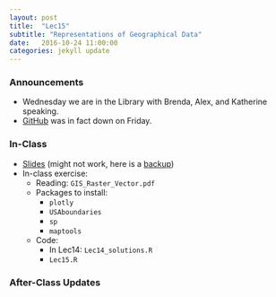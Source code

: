 ```yaml
---
layout: post
title:  "Lec15"
subtitle: "Representations of Geographical Data"
date:   2016-10-24 11:00:00
categories: jekyll update
---
```




### Announcements

* Wednesday we are in the Library with Brenda, Alex, and Katherine speaking.
* [GitHub](http://www.nytimes.com/2016/10/22/business/internet-problems-attack.html) was in fact down on Friday.

### In-Class

* <a href = "http://htmlpreview.github.io/?https://raw.githubusercontent.com/2016-09-Middlebury-Data-Science/Topics/master/Lec15%20Spatial%20Data%20in%20R/Lec15.html"
target = "_blank">Slides</a> (might not work, here is a [backup](http://rpubs.com/rudeboybert/Lec15))
* In-class exercise:
    + Reading: `GIS_Raster_Vector.pdf`
    + Packages to install:
        + `plotly`
        + `USAboundaries`
        + `sp`
        + `maptools`
    + Code:
        + In Lec14: `Lec14_solutions.R`
        + `Lec15.R`



### After-Class Updates


